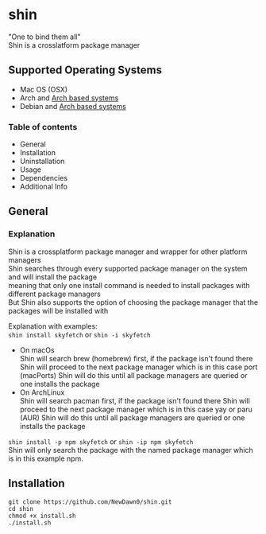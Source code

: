 # shin
"One to bind them all"</br>
Shin is a crosslatform package manager

## Supported Operating Systems
- Mac OS (OSX)
- Arch and [Arch based systems](https://wiki.archlinux.org/title/Arch-based_distributions#Active)
- Debian and [Arch based systems](https://distrowatch.com/search.php?basedon=Debian)


### Table of contents
- General
- Installation
- Uninstallation
- Usage
- Dependencies
- Additional Info

## General
### Explanation
Shin is a crossplatform package manager and wrapper for other platform managers</br>
Shin searches through every supported package manager on the system and will install the package</br>
meaning that only one install command is needed to install packages with different package managers</br>
But Shin also supports the option of choosing the package manager that the packages will be installed with </br>

Explanation with examples: </br>
`shin install skyfetch` or `shin -i skyfetch`</br>
- On macOs</br>
Shin will search brew (homebrew) first,
if the package isn't found there Shin will proceed to the next package manager
which is in this case port (macPorts)
Shin will do this until all package managers are queried or one installs the package
- On ArchLinux</br>
Shin will search pacman first,
if the package isn't found there Shin will proceed to the next package manager
which is in this case yay or paru (AUR)
Shin will do this until all package managers are queried or one installs the package</br>

`shin install -p npm skyfetch` or `shin -ip npm skyfetch`</br>
Shin will only search the package with the named package manager which is in this example npm.


## Installation
```
git clone https://github.com/NewDawn0/shin.git
cd shin
chmod +x install.sh
./install.sh
